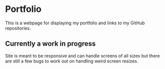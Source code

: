 # Portfolio

This is a webpage for displaying my portfolio and links to my GitHub
repositories.

## Currently a work in progress

Site is meant to be responsive and can handle screens of all sizes
but there are still a few bugs to work out on handling weird screen
resizes.
